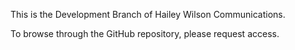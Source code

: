 This is the Development Branch of Hailey Wilson Communications.

To browse through the GitHub repository, please request access.

